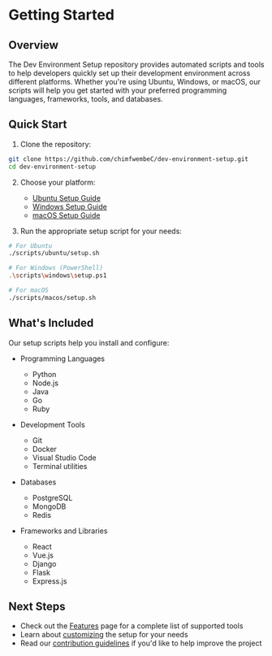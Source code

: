 # Getting Started

## Overview

The Dev Environment Setup repository provides automated scripts and tools to help developers quickly set up their development environment across different platforms. Whether you're using Ubuntu, Windows, or macOS, our scripts will help you get started with your preferred programming languages, frameworks, tools, and databases.

## Quick Start

1. Clone the repository:

```bash
git clone https://github.com/chimfwembeC/dev-environment-setup.git
cd dev-environment-setup
```

2. Choose your platform:

   - [Ubuntu Setup Guide](/installation/ubuntu)
   - [Windows Setup Guide](/installation/windows)
   - [macOS Setup Guide](/installation/macos)
3. Run the appropriate setup script for your needs:

```bash
# For Ubuntu
./scripts/ubuntu/setup.sh

# For Windows (PowerShell)
.\scripts\windows\setup.ps1

# For macOS
./scripts/macos/setup.sh
```

## What's Included

Our setup scripts help you install and configure:

- Programming Languages

  - Python
  - Node.js
  - Java
  - Go
  - Ruby
- Development Tools

  - Git
  - Docker
  - Visual Studio Code
  - Terminal utilities
- Databases

  - PostgreSQL
  - MongoDB
  - Redis
- Frameworks and Libraries

  - React
  - Vue.js
  - Django
  - Flask
  - Express.js

## Next Steps

- Check out the [Features](/guide/features) page for a complete list of supported tools
- Learn about [customizing](/customization/adding-tools) the setup for your needs
- Read our [contribution guidelines](/contributing/guide) if you'd like to help improve the project
